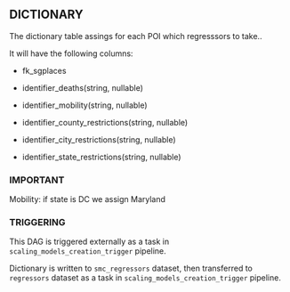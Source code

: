 ## DICTIONARY

The dictionary table assings for each POI which regresssors to take..

It will have the following columns:


- fk_sgplaces

- identifier_deaths(string, nullable)

- identifier_mobility(string, nullable)

- identifier_county_restrictions(string, nullable)

- identifier_city_restrictions(string, nullable)

- identifier_state_restrictions(string, nullable)


### IMPORTANT
Mobility: if state is DC we assign Maryland

### TRIGGERING
This DAG is triggered externally as a task in `scaling_models_creation_trigger` pipeline.

Dictionary is written to `smc_regressors` dataset, then transferred to `regressors` dataset as a task in `scaling_models_creation_trigger` pipeline.
